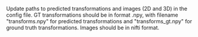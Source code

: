 Update paths to predicted transformations and images (2D and 3D) in the config file. GT transformations should be in format .npy, with filename "transforms.npy" for predicted transformations and "transforms_gt.npy" for ground truth transformations. Images should be in nifti format. 
